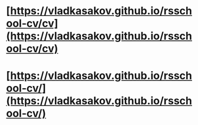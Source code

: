 # [https://vladkasakov.github.io/rsschool-cv/cv](https://vladkasakov.github.io/rsschool-cv/cv)
# [https://vladkasakov.github.io/rsschool-cv/](https://vladkasakov.github.io/rsschool-cv/)